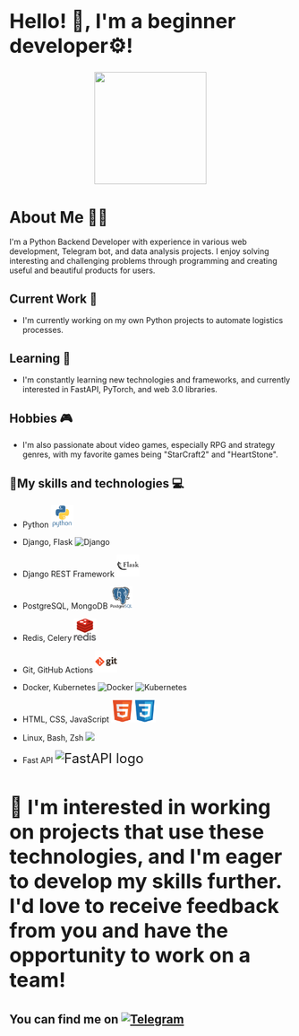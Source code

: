  
  <h1 style="font-size: 36px;">Hello! 👋, I'm a beginner developer⚙️!</h1>
    <div align="center">
  <img src="https://upload.wikimedia.org/wikipedia/commons/thumb/c/c3/Python-logo-notext.svg/768px-Python-logo-notext.svg.png" width="200" height="200"/>
</div>

# About Me 🙋‍♂️

I'm a Python Backend Developer with experience in various web development, Telegram bot, and data analysis projects. I enjoy solving interesting and challenging problems through programming and creating useful and beautiful products for users.

## Current Work 💼

- I'm currently working on my own Python projects to automate logistics processes.

## Learning 🚀

- I'm constantly learning new technologies and frameworks, and currently interested in FastAPI, PyTorch, and web 3.0 libraries.

## Hobbies 🎮

- I'm also passionate about video games, especially RPG and strategy genres, with my favorite games being "StarCraft2" and "HeartStone".


## 🔧My skills and technologies 💻

- Python   <img src="https://raw.githubusercontent.com/devicons/devicon/master/icons/python/python-original-wordmark.svg" alt="Python" title="Python" width="40" height="40"/>&nbsp;
- Django, Flask <img src="https://www.vectorlogo.zone/logos/djangoproject/djangoproject-ar21.svg" alt="Django" title="Django" width="40" height="40"/>&nbsp;
- Django REST Framework <img src="https://raw.githubusercontent.com/devicons/devicon/master/icons/flask/flask-original-wordmark.svg" alt="Flask" title="Flask" width="40" height="40"/>&nbsp;
- PostgreSQL, MongoDB <img src="https://raw.githubusercontent.com/devicons/devicon/master/icons/postgresql/postgresql-original-wordmark.svg" alt="PostgreSQL" title="PostgreSQL" width="40" height="40"/>&nbsp;
- Redis, Celery <img src="https://raw.githubusercontent.com/devicons/devicon/master/icons/redis/redis-original-wordmark.svg" alt="Redis" title="Redis" width="40" height="40"/>&nbsp;
- Git, GitHub Actions <img src="https://raw.githubusercontent.com/devicons/devicon/master/icons/git/git-original-wordmark.svg" alt="Git" title="Git" width="40" height="40"/>&nbsp;
- Docker, Kubernetes  <img src="https://img.icons8.com/color/48/000000/docker.png" alt="Docker" title="Docker" width="40" height="40"/> <img src="https://img.icons8.com/color/48/000000/kubernetes.png" alt="Kubernetes" title="Kubernetes" width="40" height="40"/>

- HTML, CSS, JavaScript <img src="https://raw.githubusercontent.com/devicons/devicon/master/icons/html5/html5-original.svg" alt="HTML5" title="HTML5" width="40" height="40"/><img src="https://raw.githubusercontent.com/devicons/devicon/master/icons/css3/css3-original.svg" alt="CSS3" title="CSS3" width="40" height="40"/>


- Linux, Bash, Zsh <img src="https://img.icons8.com/color/48/000000/linux.png"/>
- Fast API  <img src="https://img.shields.io/badge/FastAPI-009688?style=for-the-badge&logo=fastapi&logoColor=white" alt="FastAPI logo" style="max-width:100%; font-size: 24px;"/>
  
  
 <h1 style="font-size: 36px;">🤖 I'm interested in working on projects that use these technologies, and I'm eager to develop my skills further. I'd love to receive feedback from you and have the opportunity to work on a team!</p>


## You can find me on [![Telegram](https://img.shields.io/badge/Telegram-%40DK_Oscar-2CA5E0?style=for-the-badge&logo=telegram&logoColor=white)](https://t.me/DK_Oscar)
